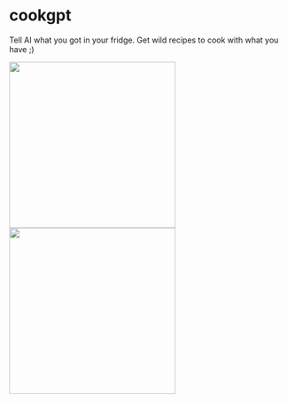 # cookgpt
Tell AI what you got in your fridge. Get wild recipes to cook with what you have ;) 



<img src="https://user-images.githubusercontent.com/57835412/229406864-0a6e2b6a-b4ca-47fb-a0ab-ef18c2e53451.png" height="300px" />
<img src="https://user-images.githubusercontent.com/57835412/229406872-01f6b439-a78b-41d8-a07c-aa471b8bf3ea.png" height="300px" />
 
